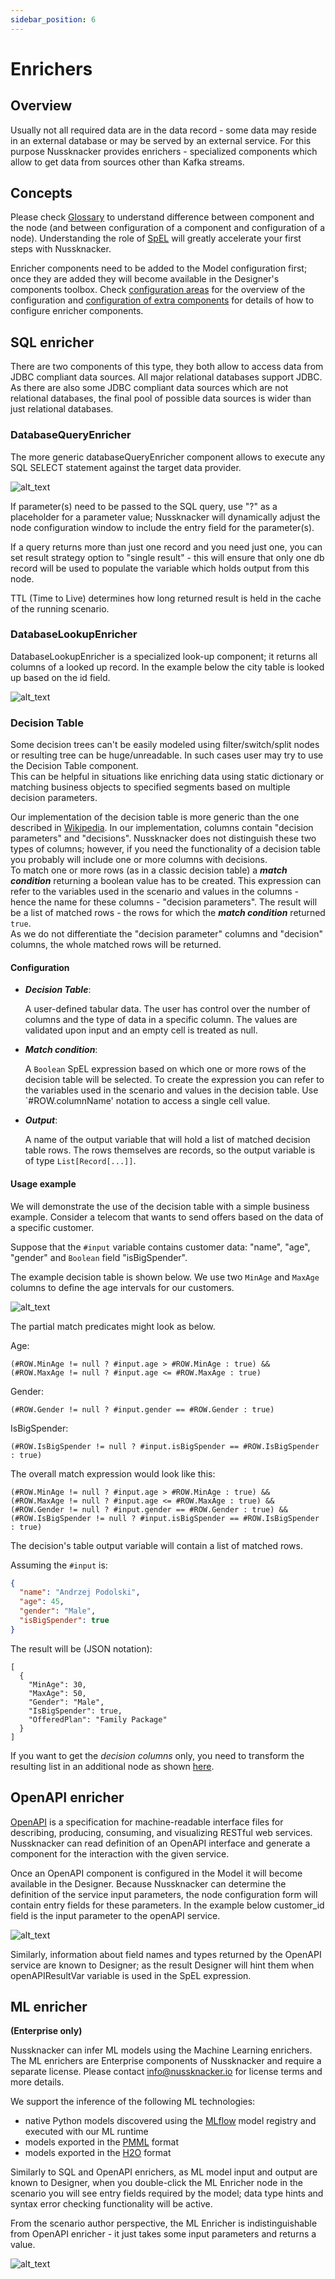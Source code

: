 ```yaml
---
sidebar_position: 6
---
```


# Enrichers

## Overview

Usually not all required data are in the data record - some data may reside in an external database or may be served by an external service. For this purpose Nussknacker provides enrichers - specialized components which allow to get data from sources other than Kafka streams.


## Concepts

Please check [Glossary](../about/GLOSSARY.md) to understand difference between component and the node (and between configuration of a component and configuration of a node). Understanding the role of [SpEL](../scenarios_authoring/Intro.md#spel) will greatly accelerate your first steps with Nussknacker. 


Enricher components need to be added to the Model configuration first; once they are added they will become available in the Designer's components toolbox. Check [configuration areas](../installation_configuration_guide/model/ModelConfiguration.md#components-configuration) for the overview of the configuration and [configuration of extra components](../integration/OpenAPI.md) for details of how to configure enricher components.


## SQL enricher

There are two components of this type, they both allow to access data from JDBC compliant data sources. All major relational databases support JDBC. As there are also some JDBC compliant data sources which are not relational databases, the final pool of possible data sources is wider than just relational databases. 

### DatabaseQueryEnricher

The more generic databaseQueryEnricher component allows to execute any SQL SELECT statement against the target data provider. 

![alt_text](img/databaseQueryEnricher.png "databaseQuery Enricher")

If parameter(s) need to be passed to the SQL query, use "?" as a placeholder for a parameter value; Nussknacker will dynamically adjust the node configuration window to include the entry field for the parameter(s). 
   

If a query returns more than just one record and you need just one, you can set result strategy option to "single result" - this will ensure that only one db record will be used to populate the variable which holds output from this node. 


TTL (Time to Live) determines how long returned result is held in the cache of the running scenario. 

### DatabaseLookupEnricher

DatabaseLookupEnricher is a specialized look-up component; it returns all columns of a looked up record. In the example below the city table is looked up based on the id field. 

![alt_text](img/databaseLookupEnricher.png "databaseLookup Enricher")

### Decision Table

Some decision trees can't be easily modeled using filter/switch/split nodes or resulting tree can be huge/unreadable. In such cases user may try to use the Decision Table component.  
This can be helpful in situations like enriching data using static dictionary or matching business objects to specified segments based on multiple decision parameters.

Our implementation of the decision table is more generic than the one described in [Wikipedia](https://en.wikipedia.org/wiki/Decision_table). 
In our implementation, columns contain "decision parameters" and "decisions". 
Nussknacker does not distinguish these two types of columns; however, if you need the functionality of a decision table you probably will include one or more columns with decisions.  
To match one or more rows (as in a classic decision table) a **_match condition_** returning a boolean value has to be created. 
This expression can refer to the variables used in the scenario and values in the columns - hence the name for these columns - "decision parameters". 
The result will be a list of matched rows - the rows for which the **_match condition_** returned `true`.  
As we do not differentiate the "decision parameter" columns and "decision" columns, the whole matched rows will be returned.

#### Configuration

- **_Decision Table_**: 

  A user-defined tabular data. The user has control over the number of columns and the type of data in a specific column. 
  The values are validated upon input and an empty cell is treated as null.
- **_Match condition_**: 
 
  A `Boolean` SpEL expression based on which one or more rows of the decision table will be selected. To create the expression you can refer to the variables used in the scenario and values in the decision table. Use `#ROW.columnName' notation to access a single cell value. 
  
- **_Output_**: 

  A name of the output variable that will hold a list of matched decision table rows. The rows themselves are records, so the output variable is of type `List[Record[...]]`.

#### Usage example

We will demonstrate the use of the decision table with a simple business example. Consider a telecom that wants to send offers 
based on the data of a specific customer.

Suppose that the `#input` variable contains customer data: "name", "age", "gender" and  `Boolean` field "isBigSpender".
 
The example decision table is shown below. We use two `MinAge` and `MaxAge` columns to define the age intervals 
for our customers.

![alt_text](img/decisionTableData.png "Basic decision table.")

The partial match predicates might look as below.

Age:
```
(#ROW.MinAge != null ? #input.age > #ROW.MinAge : true) && 
(#ROW.MaxAge != null ? #input.age <= #ROW.MaxAge : true)
```

Gender:
```
(#ROW.Gender != null ? #input.gender == #ROW.Gender : true)
```

IsBigSpender:
```
(#ROW.IsBigSpender != null ? #input.isBigSpender == #ROW.IsBigSpender : true)
``` 

The overall match expression would look like this:
```
(#ROW.MinAge != null ? #input.age > #ROW.MinAge : true) && 
(#ROW.MaxAge != null ? #input.age <= #ROW.MaxAge : true) && 
(#ROW.Gender != null ? #input.gender == #ROW.Gender : true) && 
(#ROW.IsBigSpender != null ? #input.isBigSpender == #ROW.IsBigSpender : true)
```

The decision's table output variable will contain a list of matched rows.


Assuming the `#input` is:
```json
{
  "name": "Andrzej Podolski",
  "age": 45,
  "gender": "Male",
  "isBigSpender": true
}
```

The result will be (JSON notation):
```
[
  { 
    "MinAge": 30,
    "MaxAge": 50,
    "Gender": "Male",
    "IsBigSpender": true,
    "OfferedPlan": "Family Package"
  }
]
```

If you want to get the _decision columns_ only, you need to transform the resulting list in an additional node as shown [here](Spel.md#transforming-lists). 

  
## OpenAPI enricher

[OpenAPI](https://swagger.io) is a specification for machine-readable interface files for describing, producing, 
consuming, and visualizing RESTful web services. Nussknacker can read definition of an OpenAPI interface and 
generate a component for the interaction with the given service.

Once an OpenAPI component is configured in the Model it will become available in the Designer. Because Nussknacker 
can determine the definition of the service input parameters, the node configuration form will contain entry fields 
for these parameters. In the example below customer_id field is the input parameter to the openAPI service. 

![alt_text](img/openApiEnricher.png "openAPI Enricher")

Similarly, information about field names and types returned by the OpenAPI service are known to Designer; as the result Designer will hint them when openAPIResultVar variable is used in the SpEL expression. 
     
   
## ML enricher
**(Enterprise only)**

Nussknacker can infer ML models using the Machine Learning enrichers. The ML enrichers are Enterprise components of Nussknacker and require a separate license. Please contact <info@nussknacker.io> for license terms and more details.

We support the inference of the following ML technologies:
- native Python models discovered using the [MLflow](https://mlflow.org/) model registry and executed with our ML runtime
- models exported in the [PMML](https://en.wikipedia.org/wiki/Predictive_Model_Markup_Language) format
- models exported in the [H2O](https://h2o.ai/) format

Similarly to SQL and OpenAPI enrichers, as ML model input and output are known to Designer, when you double-click the ML Enricher node in the scenario you will see entry fields required by the model; data type hints and syntax error checking functionality will be active.   

From the scenario author perspective, the ML Enricher is indistinguishable from OpenAPI enricher - it just takes some input parameters and returns a value. 

![alt_text](img/mlEnricherForm.png "ML Enricher")
